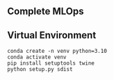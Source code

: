 ## Complete MLOps


## Virtual Environment
```
conda create -n venv python=3.10
conda activate venv
pip install setuptools twine
python setup.py sdist
```